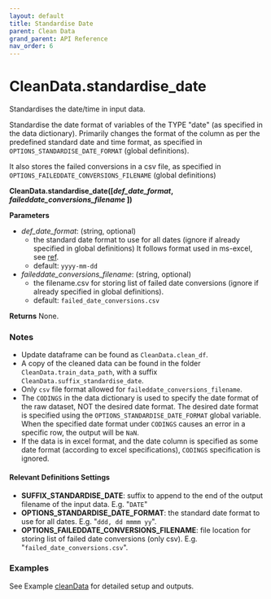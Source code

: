 ```yaml
---
layout: default
title: Standardise Date
parent: Clean Data
grand_parent: API Reference
nav_order: 6
---
```


# CleanData.standardise_date

Standardises the date/time in input data.

Standardise the date format of variables of the TYPE "date" (as specified in the data dictionary). Primarily changes the format of the column as per the predefined standard date and time format, as specified in `OPTIONS_STANDARDISE_DATE_FORMAT` (global definitions).

It also stores the failed conversions in a csv file, as specified in `OPTIONS_FAILEDDATE_CONVERSIONS_FILENAME` (global definitions)

**CleanData.standardise_date([*def_date_format*, *faileddate_conversions_filename* ])**

**Parameters**
- *def_date_format*: (string, optional)
  - the standard date format to use for all dates (ignore if already specified in global definitions) It follows format used in ms-excel, see [ref](https://www.ablebits.com/office-addins-blog/change-date-format-excel/).
  - default: `yyyy-mm-dd`
- *faileddate_conversions_filename*: (string, optional)
  - the filename.csv for storing list of failed date conversions (ignore if already specified in global definitions).
  - default: `failed_date_conversions.csv`

**Returns**
None.

### Notes
*   Update dataframe can be found as `CleanData.clean_df`.
*   A copy of the cleaned data can be found in the folder `CleanData.train_data_path`, with a suffix `CleanData.suffix_standardise_date`.
*   Only `csv` file format allowed for `faileddate_conversions_filename`.
*   The `CODINGS` in the data dictionary is used to specify the date format of the raw dataset, NOT the desired date format. The desired date format is specified using the `OPTIONS_STANDARDISE_DATE_FORMAT` global variable. When the specified date format under `CODINGS` causes an error in a specific row, the output will be `NaN`.
*   If the data is in excel format, and the date column is specified as some date format (according to excel specifications), `CODINGS` specification is ignored.

#### Relevant Definitions Settings
* **SUFFIX_STANDARDISE_DATE**: suffix to append to the end of the output filename of the input data. E.g. "`DATE`"
* **OPTIONS_STANDARDISE_DATE_FORMAT**: the standard date format to use for all dates. E.g. "`ddd, dd mmmm yy`".
* **OPTIONS_FAILEDDATE_CONVERSIONS_FILENAME**: file location for storing list of failed date conversions (only csv). E.g. "`failed_date_conversions.csv`".

### Examples
See Example [cleanData](../../../gettingStarted/examples/CleanData_StandardiseDates_ConvertCharacters) for detailed setup and outputs.